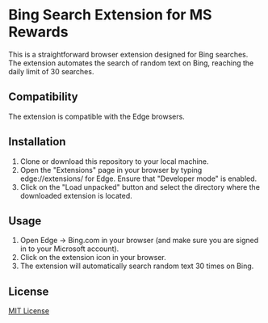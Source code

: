 # Bing Search Extension for MS Rewards

This is a straightforward browser extension designed for Bing searches.
The extension automates the search of random text on Bing, reaching the daily limit of 30 searches.


## Compatibility
The extension is compatible with the Edge browsers.


## Installation
1. Clone or download this repository to your local machine.
2. Open the "Extensions" page in your browser by typing edge://extensions/ for Edge. Ensure that "Developer mode" is enabled.
3. Click on the "Load unpacked" button and select the directory where the downloaded extension is located.


## Usage
1. Open Edge -> Bing.com in your browser (and make sure you are signed in to your Microsoft account).
2. Click on the extension icon in your browser.
3. The extension will automatically search random text 30 times on Bing.

## License
[MIT License](LICENSE)

